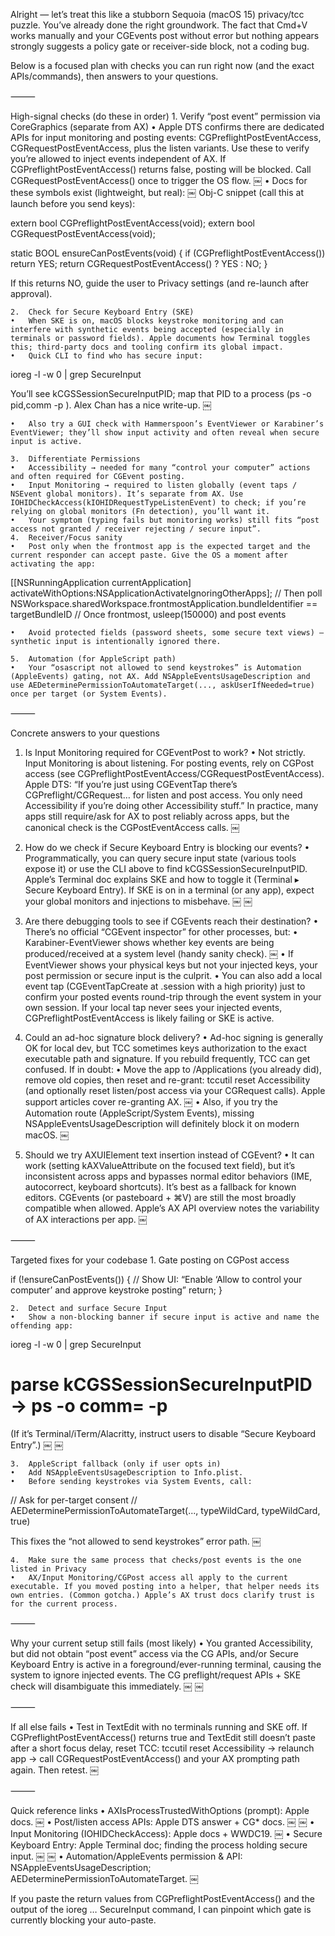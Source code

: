 Alright — let’s treat this like a stubborn Sequoia (macOS 15) privacy/tcc puzzle. You’ve already done the right groundwork. The fact that Cmd+V works manually and your CGEvents post without error but nothing appears strongly suggests a policy gate or receiver-side block, not a coding bug.

Below is a focused plan with checks you can run right now (and the exact APIs/commands), then answers to your questions.

⸻

High-signal checks (do these in order)
	1.	Verify “post event” permission via CoreGraphics (separate from AX)
	•	Apple DTS confirms there are dedicated APIs for input monitoring and posting events:
CGPreflightPostEventAccess, CGRequestPostEventAccess, plus the listen variants. Use these to verify you’re allowed to inject events independent of AX. If CGPreflightPostEventAccess() returns false, posting will be blocked. Call CGRequestPostEventAccess() once to trigger the OS flow.  ￼
	•	Docs for these symbols exist (lightweight, but real):  ￼
Obj-C snippet (call this at launch before you send keys):

extern bool CGPreflightPostEventAccess(void);
extern bool CGRequestPostEventAccess(void);

static BOOL ensureCanPostEvents(void) {
    if (CGPreflightPostEventAccess()) return YES;
    return CGRequestPostEventAccess() ? YES : NO;
}

If this returns NO, guide the user to Privacy settings (and re-launch after approval).

	2.	Check for Secure Keyboard Entry (SKE)
	•	When SKE is on, macOS blocks keystroke monitoring and can interfere with synthetic events being accepted (especially in terminals or password fields). Apple documents how Terminal toggles this; third-party docs and tooling confirm its global impact.  ￼ ￼
	•	Quick CLI to find who has secure input:

ioreg -l -w 0 | grep SecureInput

You’ll see kCGSSessionSecureInputPID; map that PID to a process (ps -o pid,comm -p <pid>). Alex Chan has a nice write-up.  ￼

	•	Also try a GUI check with Hammerspoon’s EventViewer or Karabiner’s EventViewer; they’ll show input activity and often reveal when secure input is active.  ￼ ￼

	3.	Differentiate Permissions
	•	Accessibility → needed for many “control your computer” actions and often required for CGEvent posting.  ￼ ￼
	•	Input Monitoring → required to listen globally (event taps / NSEvent global monitors). It’s separate from AX. Use IOHIDCheckAccess(kIOHIDRequestTypeListenEvent) to check; if you’re relying on global monitors (Fn detection), you’ll want it.  ￼
	•	Your symptom (typing fails but monitoring works) still fits “post access not granted / receiver rejecting / secure input”.
	4.	Receiver/Focus sanity
	•	Post only when the frontmost app is the expected target and the current responder can accept paste. Give the OS a moment after activating the app:

[[NSRunningApplication currentApplication] activateWithOptions:NSApplicationActivateIgnoringOtherApps];
// Then poll NSWorkspace.sharedWorkspace.frontmostApplication.bundleIdentifier == targetBundleID
// Once frontmost, usleep(150000) and post events


	•	Avoid protected fields (password sheets, some secure text views) — synthetic input is intentionally ignored there.

	5.	Automation (for AppleScript path)
	•	Your “osascript not allowed to send keystrokes” is Automation (AppleEvents) gating, not AX. Add NSAppleEventsUsageDescription and use AEDeterminePermissionToAutomateTarget(..., askUserIfNeeded=true) once per target (or System Events).  ￼

⸻

Concrete answers to your questions

1) Is Input Monitoring required for CGEventPost to work?
	•	Not strictly. Input Monitoring is about listening. For posting events, rely on CGPost access (see CGPreflightPostEventAccess/CGRequestPostEventAccess). Apple DTS: “If you’re just using CGEventTap there’s CGPreflight/CGRequest… for listen and post access. You only need Accessibility if you’re doing other Accessibility stuff.” In practice, many apps still require/ask for AX to post reliably across apps, but the canonical check is the CGPostEventAccess calls.  ￼

2) How do we check if Secure Keyboard Entry is blocking our events?
	•	Programmatically, you can query secure input state (various tools expose it) or use the CLI above to find kCGSSessionSecureInputPID. Apple’s Terminal doc explains SKE and how to toggle it (Terminal ▸ Secure Keyboard Entry). If SKE is on in a terminal (or any app), expect your global monitors and injections to misbehave.  ￼ ￼

3) Are there debugging tools to see if CGEvents reach their destination?
	•	There’s no official “CGEvent inspector” for other processes, but:
	•	Karabiner-EventViewer shows whether key events are being produced/received at a system level (handy sanity check).  ￼
	•	If EventViewer shows your physical keys but not your injected keys, your post permission or secure input is the culprit.
	•	You can also add a local event tap (CGEventTapCreate at .session with a high priority) just to confirm your posted events round-trip through the event system in your own session. If your local tap never sees your injected events, CGPreflightPostEventAccess is likely failing or SKE is active.

4) Could an ad-hoc signature block delivery?
	•	Ad-hoc signing is generally OK for local dev, but TCC sometimes keys authorization to the exact executable path and signature. If you rebuild frequently, TCC can get confused. If in doubt:
	•	Move the app to /Applications (you already did), remove old copies, then reset and re-grant:
tccutil reset Accessibility (and optionally reset listen/post access via your CGRequest calls). Apple support articles cover re-granting AX.  ￼
	•	Also, if you try the Automation route (AppleScript/System Events), missing NSAppleEventsUsageDescription will definitely block it on modern macOS.  ￼

5) Should we try AXUIElement text insertion instead of CGEvent?
	•	It can work (setting kAXValueAttribute on the focused text field), but it’s inconsistent across apps and bypasses normal editor behaviors (IME, autocorrect, keyboard shortcuts). It’s best as a fallback for known editors. CGEvents (or pasteboard + ⌘V) are still the most broadly compatible when allowed. Apple’s AX API overview notes the variability of AX interactions per app.  ￼

⸻

Targeted fixes for your codebase
	1.	Gate posting on CGPost access

if (!ensureCanPostEvents()) {
    // Show UI: “Enable ‘Allow to control your computer’ and approve keystroke posting”
    return;
}


	2.	Detect and surface Secure Input
	•	Show a non-blocking banner if secure input is active and name the offending app:

ioreg -l -w 0 | grep SecureInput
# parse kCGSSessionSecureInputPID → ps -o comm= -p <pid>

(If it’s Terminal/iTerm/Alacritty, instruct users to disable “Secure Keyboard Entry”.)  ￼ ￼

	3.	AppleScript fallback (only if user opts in)
	•	Add NSAppleEventsUsageDescription to Info.plist.
	•	Before sending keystrokes via System Events, call:

// Ask for per-target consent
// AEDeterminePermissionToAutomateTarget(..., typeWildCard, typeWildCard, true)

This fixes the “not allowed to send keystrokes” error path.  ￼

	4.	Make sure the same process that checks/post events is the one listed in Privacy
	•	AX/Input Monitoring/CGPost access all apply to the current executable. If you moved posting into a helper, that helper needs its own entries. (Common gotcha.) Apple’s AX trust docs clarify trust is for the current process.  ￼

⸻

Why your current setup still fails (most likely)
	•	You granted Accessibility, but did not obtain “post event” access via the CG APIs, and/or Secure Keyboard Entry is active in a foreground/ever-running terminal, causing the system to ignore injected events. The CG preflight/request APIs + SKE check will disambiguate this immediately.  ￼ ￼

⸻

If all else fails
	•	Test in TextEdit with no terminals running and SKE off. If CGPreflightPostEventAccess() returns true and TextEdit still doesn’t paste after a short focus delay, reset TCC:
tccutil reset Accessibility → relaunch app → call CGRequestPostEventAccess() and your AX prompting path again. Then retest.  ￼

⸻

Quick reference links
	•	AXIsProcessTrustedWithOptions (prompt): Apple docs.  ￼
	•	Post/listen access APIs: Apple DTS answer + CG* docs.  ￼ ￼
	•	Input Monitoring (IOHIDCheckAccess): Apple docs + WWDC19.  ￼
	•	Secure Keyboard Entry: Apple Terminal doc; finding the process holding secure input.  ￼ ￼
	•	Automation/AppleEvents permission & API: NSAppleEventsUsageDescription; AEDeterminePermissionToAutomateTarget.  ￼

If you paste the return values from CGPreflightPostEventAccess() and the output of the ioreg … SecureInput command, I can pinpoint which gate is currently blocking your auto-paste.